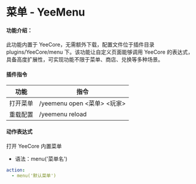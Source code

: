 # 菜单 - YeeMenu

#### 功能介绍：

此功能内置于 YeeCore，无需额外下载，配置文件位于插件目录 plugins/YeeCore/menu 下。该功能让自定义页面能够调用 YeeCore
的表达式，具备高度扩展性，可实现功能不限于菜单、商店、兑换等多种场景。

#### 插件指令

| 功能   | 指令                      |
|------|-------------------------|
| 打开菜单 | /yeemenu open <菜单> <玩家> |
| 重载配置 | /yeemenu reload         |

#### 动作表达式

打开 YeeCore 内置菜单

- 语法：menu('菜单名')

```yaml
action:
  - menu('默认菜单')
```
